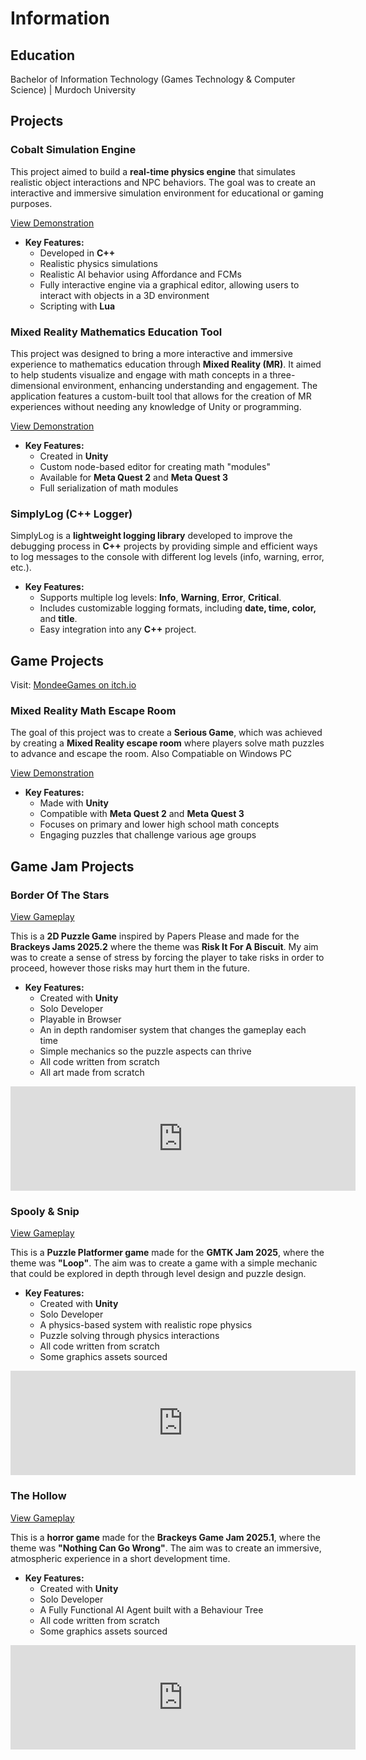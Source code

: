 # Information

## Education

Bachelor of Information Technology (Games Technology & Computer Science) | Murdoch University

## Projects

### Cobalt Simulation Engine

This project aimed to build a **real-time physics engine** that simulates realistic object interactions and NPC behaviors. The goal was to create an interactive and immersive simulation environment for educational or gaming purposes.

[View Demonstration](https://youtu.be/vwD3f5bb_24)

- **Key Features:**
  - Developed in **C++**
  - Realistic physics simulations
  - Realistic AI behavior using Affordance and FCMs
  - Fully interactive engine via a graphical editor, allowing users to interact with objects in a 3D environment
  - Scripting with **Lua**

### Mixed Reality Mathematics Education Tool

This project was designed to bring a more interactive and immersive experience to mathematics education through **Mixed Reality (MR)**. It aimed to help students visualize and engage with math concepts in a three-dimensional environment, enhancing understanding and engagement. The application features a custom-built tool that allows for the creation of MR experiences without needing any knowledge of Unity or programming.

[View Demonstration](https://youtu.be/WbLa0Y6N3P8)

- **Key Features:**
  - Created in **Unity**
  - Custom node-based editor for creating math "modules"
  - Available for **Meta Quest 2** and **Meta Quest 3**
  - Full serialization of math modules

### SimplyLog (C++ Logger)

SimplyLog is a **lightweight logging library** developed to improve the debugging process in **C++** projects by providing simple and efficient ways to log messages to the console with different log levels (info, warning, error, etc.).

- **Key Features:**
  -   Supports multiple log levels: **Info**, **Warning**, **Error**, **Critical**.
	-   Includes customizable logging formats, including **date, time, color,** and **title**.
	-   Easy integration into any **C++** project.

## Game Projects

Visit: [MondeeGames on itch.io](https://mondeegames.itch.io/)

### Mixed Reality Math Escape Room

The goal of this project was to create a **Serious Game**, which was achieved by creating a **Mixed Reality escape room** where players solve math puzzles to advance and escape the room. Also Compatiable on Windows PC

[View Demonstration](https://youtu.be/xYJjRQUMFg4)

- **Key Features:**
  - Made with **Unity**
  - Compatible with **Meta Quest 2** and **Meta Quest 3**
  - Focuses on primary and lower high school math concepts
  - Engaging puzzles that challenge various age groups

## Game Jam Projects

### Border Of The Stars

[View Gameplay](https://youtu.be/gNwXhaZxdL0)

This is a **2D Puzzle Game** inspired by Papers Please and made for the **Brackeys Jams 2025.2** where the theme was **Risk It For A Biscuit**. My aim was to create a sense of stress by forcing the player to take risks in order to proceed, however those risks may hurt them in the future.

- **Key Features:**
  - Created with **Unity**
  - Solo Developer
  - Playable in Browser
  - An in depth randomiser system that changes the gameplay each time
  - Simple mechanics so the puzzle aspects can thrive
  - All code written from scratch
  - All art made from scratch

<iframe frameborder="0" src="https://itch.io/embed/3852064?bg_color=254100&amp;fg_color=a3f200&amp;link_color=ffffff&amp;border_color=686527" width="552" height="167"><a href="https://mondeegames.itch.io/border-of-the-stars">Border Of The Stars by Mondee</a></iframe>

### Spooly & Snip

[View Gameplay](https://youtu.be/YtS5enLpR4E)

This is a **Puzzle Platformer game** made for the **GMTK Jam 2025**, where the theme was **"Loop"**. The aim was to create a game with a simple mechanic that could be explored in depth through level design and puzzle design.

- **Key Features:**
  - Created with **Unity**
  - Solo Developer
  - A physics-based system with realistic rope physics
  - Puzzle solving through physics interactions
  - All code written from scratch
  - Some graphics assets sourced

<iframe frameborder="0" src="https://itch.io/embed/3782461?bg_color=00b0b0&amp;fg_color=000000&amp;link_color=ffffff&amp;border_color=21a1a1" width="552" height="167"><a href="https://mondeegames.itch.io/spooly-snip">Spooly &amp; Snip by Mondee</a></iframe>

### The Hollow

[View Gameplay](https://youtu.be/12Phfd3M0FE)

This is a **horror game** made for the **Brackeys Game Jam 2025.1**, where the theme was **"Nothing Can Go Wrong"**. The aim was to create an immersive, atmospheric experience in a short development time.

- **Key Features:**
  - Created with **Unity**
  - Solo Developer
  - A Fully Functional AI Agent built with a Behaviour Tree
  - All code written from scratch
  - Some graphics assets sourced

<iframe frameborder="0" src="https://itch.io/embed/3349155?bg_color=eacf9a&amp;fg_color=ffffff&amp;link_color=fa5c5c&amp;border_color=9e5536" width="552" height="167"><a href="https://mondeegames.itch.io/the-hollow">The Hollow by Mondee</a></iframe>

